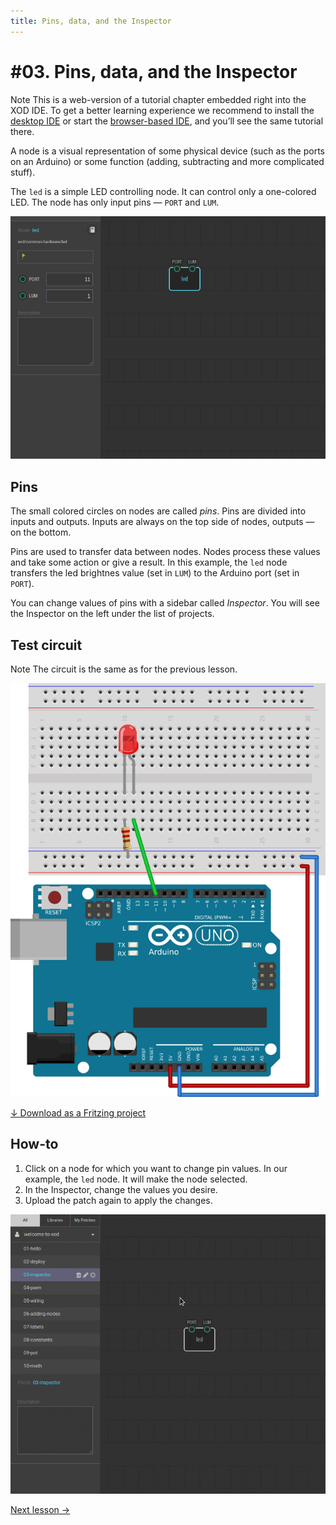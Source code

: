 ```yaml
---
title: Pins, data, and the Inspector
---
```


# #03. Pins, data, and the Inspector

<div class="ui segment note">
<span class="ui ribbon label">Note</span>
This is a web-version of a tutorial chapter embedded right into the XOD IDE.
To get a better learning experience we recommend to install the
<a href="/downloads/">desktop IDE</a> or start the
<a href="/ide/">browser-based IDE</a>, and you’ll see the same tutorial there.
</div>

A node is a visual representation of some physical device (such as the ports on
an Arduino) or some function (adding, subtracting and more complicated stuff).

The `led` is a simple LED controlling node. It can control only a one-colored
LED. The node has only input pins — `PORT` and `LUM`.

![Patch](./patch.png)

## Pins

The small colored circles on nodes are called *pins*. Pins are divided into
inputs and outputs. Inputs are always on the top side of nodes, outputs — on
the bottom.

Pins are used to transfer data between nodes. Nodes process these values and
take some action or give a result. In this example, the `led` node transfers
the led brightnes value (set in `LUM`) to the Arduino port (set in `PORT`).

You can change values of pins with a sidebar called *Inspector*. You will see
the Inspector on the left under the list of projects.

## Test circuit

<div class="ui segment note">
<span class="ui ribbon label">Note</span>
The circuit is the same as for the previous lesson.
</div>

![Circuit](./circuit.fz.png)

[↓ Download as a Fritzing project](./circuit.fzz)

## How-to

1. Click on a node for which you want to change pin values. In our example, the
   `led` node. It will make the node selected.
2. In the Inspector, change the values you desire.
3. Upload the patch again to apply the changes.

![Inspector](./inspector.gif)

[Next lesson →](../04-pwm)
